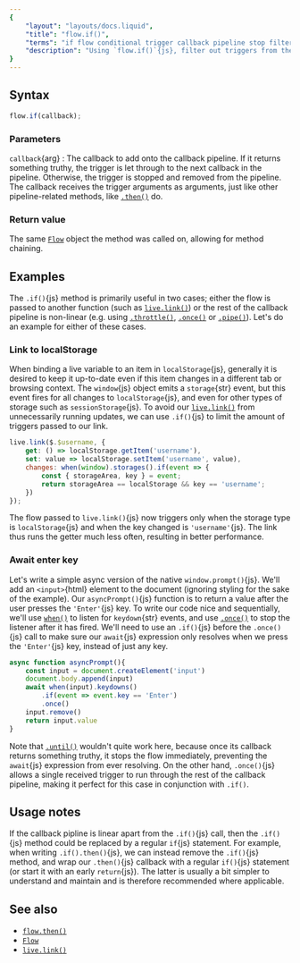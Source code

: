 ```yaml
---
{
	"layout": "layouts/docs.liquid",
	"title": "flow.if()",
	"terms": "if flow conditional trigger callback pipeline stop filter callback",
	"description": "Using `flow.if()`{js}, filter out triggers from the callback pipeline."
}
---
```


## Syntax

```js
flow.if(callback);
```

### Parameters

`callback`{arg}
: The callback to add onto the callback pipeline. If it returns something truthy, the trigger is let through to the next callback in the pipeline. Otherwise, the trigger is stopped and removed from the pipeline. The callback receives the trigger arguments as arguments, just like other pipeline-related methods, like [`.then()`](/docs/flow/then/) do.

### Return value

The same [`Flow`](/docs/flow/) object the method was called on, allowing for method chaining.

## Examples

The `.if()`{js} method is primarily useful in two cases; either the flow is passed to another function (such as [`live.link()`](/docs/live/link/)) or the rest of the callback pipeline is non-linear (e.g. using [`.throttle()`](/docs/flow/throttle/), [`.once()`](/docs/flow/once/) or [`.pipe()`](/docs/flow/pipe/)). Let's do an example for either of these cases.

### Link to localStorage

When binding a live variable to an item in `localStorage`{js}, generally it is desired to keep it up-to-date even if this item changes in a different tab or browsing context. The `window`{js} object emits a `storage`{str} event, but this event fires for all changes to `localStorage`{js}, and even for other types of storage such as `sessionStorage`{js}. To avoid our [`live.link()`](/docs/live/link/) from unnecessarily running updates, we can use `.if()`{js} to limit the amount of triggers passed to our link.

```js
live.link($.$username, {
	get: () => localStorage.getItem('username'),
	set: value => localStorage.setItem('username', value),
	changes: when(window).storages().if(event => {
		const { storageArea, key } = event;
		return storageArea == localStorage && key == 'username';
	})
});
```

The flow passed to `live.link()`{js} now triggers only when the storage type is `localStorage`{js} and when the key changed is `'username'`{js}. The link thus runs the getter much less often, resulting in better performance.

### Await enter key

Let's write a simple async version of the native `window.prompt()`{js}. We'll add an `<input>`{html} element to the document (ignoring styling for the sake of the example). Our `asyncPrompt()`{js} function is to return a value after the user presses the `'Enter'`{js} key. To write our code nice and sequentially, we'll use [`when()`](/docs/when/) to listen for `keydown`{str} events, and use [`.once()`](/docs/flow/once/) to stop the listener after it has fired. We'll need to use an `.if()`{js} before the `.once()`{js} call to make sure our `await`{js} expression only resolves when we press the `'Enter'`{js} key, instead of just any key.

```js
async function asyncPrompt(){
	const input = document.createElement('input')
	document.body.append(input)
	await when(input).keydowns()
		.if(event => event.key == 'Enter')
		.once()
	input.remove()
	return input.value
}
```

Note that [`.until()`](/docs/flow/until/) wouldn't quite work here, because once its callback returns something truthy, it stops the flow immediately, preventing the `await`{js} expression from ever resolving. On the other hand, `.once()`{js} allows a single received trigger to run through the rest of the callback pipeline, making it perfect for this case in conjunction with `.if()`.

## Usage notes

If the callback pipline is linear apart from the `.if()`{js} call, then the `.if()`{js} method could be replaced by a regular `if`{js} statement. For example, when writing `.if().then()`{js}, we can instead remove the `.if()`{js} method, and wrap our `.then()`{js} callback with a regular `if()`{js} statement (or start it with an early `return`{js}). The latter is usually a bit simpler to understand and maintain and is therefore recommended where applicable.

## See also

- [`flow.then()`](/docs/flow/then/)
- [`Flow`](/docs/flow/)
- [`live.link()`](/docs/live/link/)
